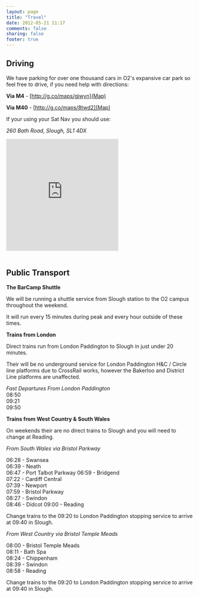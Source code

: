 ```yaml
---
layout: page
title: "Travel"
date: 2012-05-21 11:17
comments: false
sharing: false
footer: true
---
```


## Driving

We have parking for over one thousand cars in O2's expansive car park so feel free to drive, if you need help with directions:

**Via M4** - [http://g.co/maps/gjwyn](Map)

**Via M40** - [http://g.co/maps/8twd2](Map)

If your using your Sat Nav you should use:

*260 Bath Road, Slough, SL1 4DX*

<iframe align="center" width="300" height="300" frameborder="0" scrolling="no" marginheight="0" marginwidth="0" src="http://maps.google.co.uk/maps?f=q&amp;source=s_q&amp;hl=en&amp;geocode=&amp;q=SL1+4DX&amp;aq=&amp;sll=53.800651,-4.064941&amp;sspn=18.388688,39.331055&amp;ie=UTF8&amp;hq=&amp;hnear=Slough+SL1+4DX,+United+Kingdom&amp;t=m&amp;ll=51.527009,-0.629482&amp;spn=0.01602,0.025749&amp;z=14&amp;iwloc=A&amp;output=embed"></iframe><br/><br/>

## Public Transport

**The BarCamp Shuttle**

We will be running a shuttle service from Slough station to the O2 campus throughout the weekend.

It will run every 15 minutes during peak and every hour outside of these times.

**Trains from London**

Direct trains run from London Paddington to Slough in just under 20 minutes. 

Their will be no underground service for London Paddington H&C / Circle line platforms due to CrossRail works, however the Bakerloo and District Line platforms are unaffected. 

*Fast Departures From London Paddington*  
08:50  
09:21  
09:50  

**Trains from West Country & South Wales**

On weekends their are no direct trains to Slough and you will need to change at Reading.

*From South Wales via Bristol Parkway*  

06:28 - Swansea  
06:39 - Neath  
06:47 - Port Talbot Parkway
06:59 - Bridgend  
07:22 - Cardiff Central  
07:39 - Newport  
07:59 - Bristol Parkway  
08:27 - Swindon  
08:46 - Didcot 
09:00 - Reading 

Change trains to the 09:20 to London Paddington stopping service to arrive at 09:40 in Slough.

*From West Country via Bristol Temple Meads*

08:00 - Bristol Temple Meads  
08:11 - Bath Spa  
08:24 - Chippenham  
08:39 - Swindon  
08:58 - Reading

Change trains to the 09:20 to London Paddington stopping service to arrive at 09:40 in Slough.